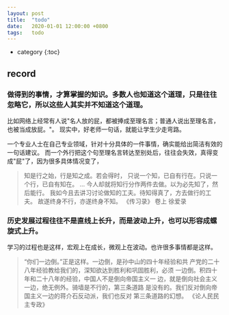 ```yaml
---
layout: post
title:  "todo"
date:   2020-01-01 12:00:00 +0800
tags:   todo
---
```


* category
{:toc}



## record

### 做得到的事情，才算掌握的知识。多数人也知道这个道理，只是往往忽略它，所以这些人其实并不知道这个道理。

比如网络上经常有人说"名人放的屁，都被捧成至理名言；普通人说出至理名言，也被当成放屁。"。
现实中，好老师一句话，就能让学生少走弯路。

一个专业人士在自己专业领域，针对十分具体的一件事情，确实能给出简洁有效的一句话建议。
而一个外行把这个句至理名言转达至别处后，往往会失效，真得变成"屁"了，因为很多具体情况变了，

> 知是行之始，行是知之成。若会得时，
> 只说一个知，已自有行在。只说一个行，已自有知在。
>  ... 
> 今人却就将知行分作两件去做。以为必先知了，然后能行。
> 我如今且去讲习讨论做知的工夫。待知得真了，方去做行的工夫。
> 故遂终身不行，亦遂终身不知。 《传习录》 卷上 徐爱录


### 历史发展过程往往不是直线上长升，而是波动上升，也可以形容成螺旋式上升。

学习的过程也是这样，宏观上在成长，微观上在波动。也许很多事情都是这样。

> “你们一边倒。”正是这样。一边倒，是孙中山的四十年经验和共
> 产党的二十八年经验教给我们的，深知欲达到胜利和巩固胜利，必须
> 一边倒。积四十年和二十八年的经验，中国人不是倒向帝国主义一
> 边，就是倒向社会主义一边，绝无例外。骑墙是不行的，第三条道路
> 是没有的。我们反对倒向帝国主义一边的蒋介石反动派，我们也反对
> 第三条道路的幻想。 《论人民民主专政》
